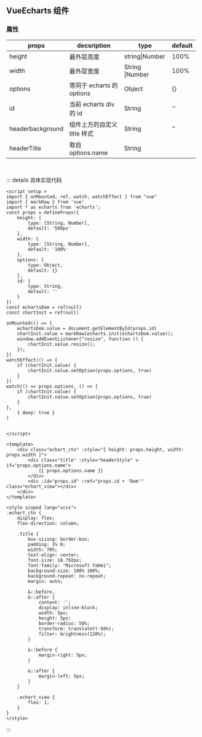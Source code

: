 ## VueEcharts 组件

<script setup>
import {ref} from "vue"
import Vue3Echarts from "../../pages/Components/Vue3Echarts.vue"
const options = ref({
  xAxis: {
    type: 'category',
    data: ['Mon', 'Tue', 'Wed', 'Thu', 'Fri', 'Sat', 'Sun']
  },
  yAxis: {
    type: 'value'
  },
  series: [
    {
      data: [150, 230, 224, 218, 135, 147, 260],
      type: 'line'
    }
  ]
})
</script>

<el-card>
<Vue3Echarts id="echart_1029" :options="options" />
</el-card>

### 属性

| props            | decsription                 | type            | default |
| ---------------- | --------------------------- | --------------- | ------- |
| height           | 最外层高度                  | string\|Number  | 100%    |
| width            | 最外层宽度                  | String \|Number | 100%    |
| options          | 等同于 echarts 的 options   | Object          | {}      |
| id               | 当前 echarts div 的 id      | String          | ''      |
| headerbackground | 组件上方的自定义 title 样式 | String          | ‘’      |
| headerTitle      | 取自 options.name           | String          |         |

<br/>

::: details 具体实现代码

```vue
<script setup >
import { onMounted, ref, watch, watchEffect } from "vue"
import { markRaw } from 'vue'
import * as echarts from 'echarts';
const props = defineProps({
    height: {
        type: [String, Number],
        default: '500px'
    },
    width: {
        type: [String, Number],
        default: '100%'
    },
    options: {
        type: Object,
        default: {}
    },
    id: {
        type: String,
        default: ''
    }
})
const echartsDom = ref(null)
const chartInit = ref(null)

onMounted(() => {
    echartsDom.value = document.getElementById(props.id)
    chartInit.value = markRaw(echarts.init(echartsDom.value));
    window.addEventListener("resize", function () {
        chartInit.value.resize();
    });
})
watchEffect(() => {
    if (chartInit.value) {
        chartInit.value.setOption(props.options, true)
    }
})
watch(() => props.options, () => {
    if (chartInit.value) {
        chartInit.value.setOption(props.options, true)
    }
},
    { deep: true }
)


</script>

<template>
    <div class="echart_ctn" :style="{ height: props.height, width: props.width }">
        <div class="title" :style="headerStyle" v-if="props.options.name">
            {{ props.options.name }}
        </div>
        <div :id="props.id" :ref="props.id + 'Dom'" class="echart_view"></div>
    </div>
</template>

<style scoped lang="scss">
.echart_ctn {
    display: flex;
    flex-direction: column;

    .title {
        box-sizing: border-box;
        padding: 1% 0;
        width: 70%;
        text-align: center;
        font-size: 18.792px;
        font-family: "Microsoft YaHei";
        background-size: 100% 100%;
        background-repeat: no-repeat;
        margin: auto;

        &::before,
        &::after {
            content: '';
            display: inline-block;
            width: 5px;
            height: 5px;
            border-radius: 50%;
            transform: translateY(-50%);
            filter: brightness(120%);
        }

        &::before {
            margin-right: 5px;
        }

        &::after {
            margin-left: 5px;
        }
    }

    .echart_view {
        flex: 1;
    }
}
</style>
```

:::
